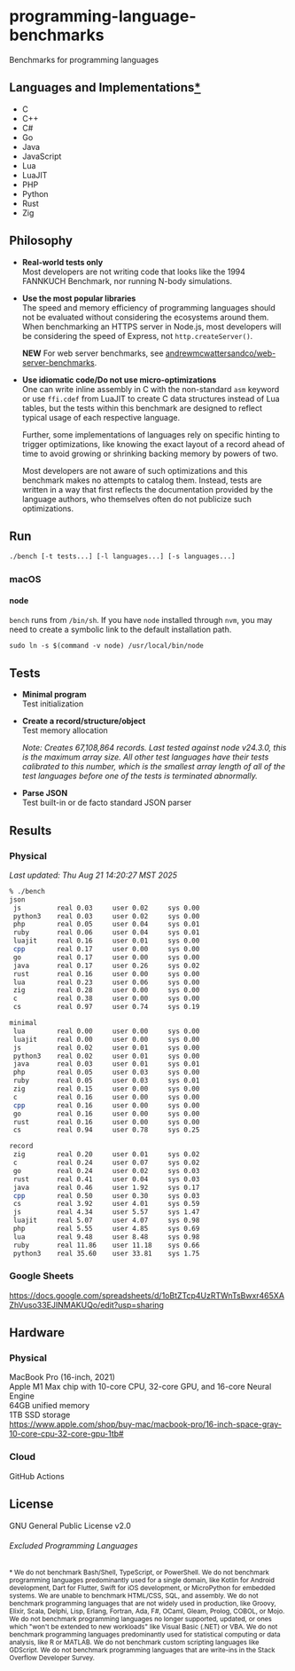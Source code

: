 # programming-language-benchmarks
Benchmarks for programming languages

## Languages and Implementations[*](#excluded-programming-languages)
* C
* C++
* C#
* Go
* Java
* JavaScript
* Lua
* LuaJIT
* PHP
* Python
* Rust
* Zig

## Philosophy
* **Real-world tests only**  
  Most developers are not writing code that looks like the 1994 FANNKUCH
  Benchmark, nor running N-body simulations.
* **Use the most popular libraries**  
  The speed and memory efficiency of programming languages should not be
  evaluated without considering the ecosystems around them. When benchmarking
  an HTTPS server in Node.js, most developers will be considering the speed of
  Express, not `http.createServer()`.

  **NEW** For web server benchmarks, see
  [andrewmcwattersandco/web-server-benchmarks][1].
* **Use idiomatic code/Do not use micro-optimizations**  
  One can write inline assembly in C with the non-standard `asm` keyword or use
  `ffi.cdef` from LuaJIT to create C data structures instead of Lua tables, but
  the tests within this benchmark are designed to reflect typical usage of each
  respective language.

  Further, some implementations of languages rely on specific hinting to
  trigger optimizations, like knowing the exact layout of a record ahead of
  time to avoid growing or shrinking backing memory by powers of two.

  Most developers are not aware of such optimizations and this benchmark makes
  no attempts to catalog them. Instead, tests are written in a way that first
  reflects the documentation provided by the language authors, who themselves
  often do not publicize such optimizations.

## Run
```sh
./bench [-t tests...] [-l languages...] [-s languages...]
```

### macOS
#### node
`bench` runs from `/bin/sh`. If you have `node` installed through `nvm`, you may
need to create a symbolic link to the default installation path.
```
sudo ln -s $(command -v node) /usr/local/bin/node
```

## Tests
* **Minimal program**  
  Test initialization
* **Create a record/structure/object**  
  Test memory allocation

  _Note: Creates 67,108,864 records. Last tested against node v24.3.0, this is
  the maximum array size. All other test languages have their tests calibrated
  to this number, which is the smallest array length of all of the test
  languages before one of the tests is terminated abnormally._
* **Parse JSON**  
  Test built-in or de facto standard JSON parser

## Results
### Physical
*Last updated: Thu Aug 21 14:20:27 MST 2025*
```sh
% ./bench
json
 js         real 0.03     user 0.02     sys 0.00
 python3    real 0.03     user 0.02     sys 0.00
 php        real 0.05     user 0.04     sys 0.01
 ruby       real 0.06     user 0.04     sys 0.01
 luajit     real 0.16     user 0.01     sys 0.00
 cpp        real 0.17     user 0.00     sys 0.00
 go         real 0.17     user 0.00     sys 0.00
 java       real 0.17     user 0.26     sys 0.02
 rust       real 0.16     user 0.00     sys 0.00
 lua        real 0.23     user 0.06     sys 0.00
 zig        real 0.28     user 0.00     sys 0.00
 c          real 0.38     user 0.00     sys 0.00
 cs         real 0.97     user 0.74     sys 0.19

minimal
 lua        real 0.00     user 0.00     sys 0.00
 luajit     real 0.00     user 0.00     sys 0.00
 js         real 0.02     user 0.01     sys 0.00
 python3    real 0.02     user 0.01     sys 0.00
 java       real 0.03     user 0.01     sys 0.01
 php        real 0.05     user 0.03     sys 0.00
 ruby       real 0.05     user 0.03     sys 0.01
 zig        real 0.15     user 0.00     sys 0.00
 c          real 0.16     user 0.00     sys 0.00
 cpp        real 0.16     user 0.00     sys 0.00
 go         real 0.16     user 0.00     sys 0.00
 rust       real 0.16     user 0.00     sys 0.00
 cs         real 0.94     user 0.78     sys 0.25

record
 zig        real 0.20     user 0.01     sys 0.02
 c          real 0.24     user 0.07     sys 0.02
 go         real 0.24     user 0.02     sys 0.03
 rust       real 0.41     user 0.04     sys 0.03
 java       real 0.46     user 1.92     sys 0.17
 cpp        real 0.50     user 0.30     sys 0.03
 cs         real 3.92     user 4.01     sys 0.59
 js         real 4.34     user 5.57     sys 1.47
 luajit     real 5.07     user 4.07     sys 0.98
 php        real 5.55     user 4.85     sys 0.69
 lua        real 9.48     user 8.48     sys 0.98
 ruby       real 11.86    user 11.18    sys 0.66
 python3    real 35.60    user 33.81    sys 1.75
```

### Google Sheets
https://docs.google.com/spreadsheets/d/1oBtZTcp4UzRTWnTsBwxr465XAZhVuso33EJINMAKUQo/edit?usp=sharing

## Hardware
### Physical
MacBook Pro (16-inch, 2021)  
Apple M1 Max chip with 10-core CPU, 32-core GPU, and 16-core Neural Engine  
64GB unified memory  
1TB SSD storage  
https://www.apple.com/shop/buy-mac/macbook-pro/16-inch-space-gray-10-core-cpu-32-core-gpu-1tb#

### Cloud
GitHub Actions

## License
GNU General Public License v2.0

###### Excluded Programming Languages
<sub>\* We do not benchmark Bash/Shell, TypeScript, or PowerShell. We do not
benchmark programming languages predominantly used for a single domain, like
Kotlin for Android development, Dart for Flutter, Swift for iOS development, or
MicroPython for embedded systems. We are unable to benchmark HTML/CSS, SQL, and
assembly. We do not benchmark programming languages that are not widely used in
production, like Groovy, Elixir, Scala, Delphi, Lisp, Erlang, Fortran, Ada, F#,
OCaml, Gleam, Prolog, COBOL, or Mojo. We do not benchmark programming languages
no longer supported, updated, or ones which "won't be extended to new workloads"
like Visual Basic (.NET) or VBA. We do not benchmark programming languages
predominantly used for statistical computing or data analysis, like R or MATLAB.
We do not benchmark custom scripting languages like GDScript. We do not
benchmark programming languages that are write-ins in the Stack Overflow
Developer Survey.</sub>

[1]: https://github.com/andrewmcwattersandco/web-server-benchmarks
